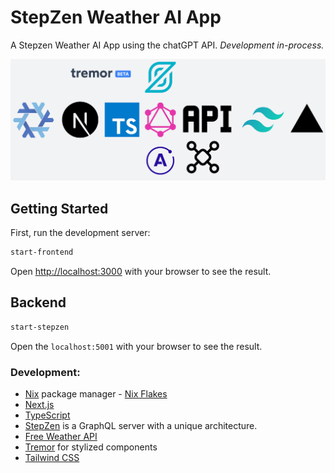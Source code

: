 # StepZen Weather AI App

A Stepzen Weather AI App using the chatGPT API.
*Development in-process.*

![dev](./public/images/Weather-AI-App.png)

<!-- This project is built using [Nix](https://nixos.org/) package manager; spcifically [Nix Flakes](https://nixos.wiki/wiki/Flakes) for a reliable, reproducible build by adding a lock file concept to the project. This is a [Next.js](https://nextjs.org/) project. -->
## Getting Started

First, run the development server:

```bash
start-frontend
```

Open [http://localhost:3000](http://localhost:3000) with your browser to see the result.
## Backend

```bash
start-stepzen
```

Open the `localhost:5001` with your browser to see the result.
<!--
## Learn More
TBA -->

### Development:
- [Nix](https://nixos.org/) package manager - [Nix Flakes](https://nixos.wiki/wiki/Flakes)
- [Next.js](https://nextjs.org/)
- [TypeScript](https://www.typescriptlang.org/)
- [StepZen](https://stepzen.com/) is a GraphQL server with a unique architecture.
- [Free Weather API](https://open-meteo.com/)
- [Tremor](https://www.tremor.so/) for stylized components
- [Tailwind CSS](https://tailwindcss.com/)
